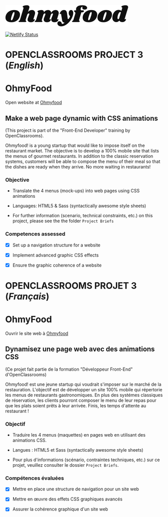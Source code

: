 ![OhmyFood](public/images/logo/ohmyfood.png)

[![Netlify Status](https://api.netlify.com/api/v1/badges/6c4bd65c-45f1-4fe7-b969-06145d6d0a19/deploy-status)](https://app.netlify.com/sites/ohmyfood2021/deploys)

# OPENCLASSROOMS PROJECT 3 (*English*)

# OhmyFood ##
Open website at [Ohmyfood](https://ohmyfood2021.netlify.app/)

## Make a web page dynamic with CSS animations

(This project is part of the "Front-End Developer" training by OpenClassrooms).


Ohmyfood! is a young startup that would like to impose itself on the restaurant market. The objective is to develop a 100% mobile site that lists the menus of gourmet restaurants. In addition to the classic reservation systems, customers will be able to compose the menu of their meal so that the dishes are ready when they arrive. No more waiting in restaurants!

### Objective
- Translate the 4 menus (mock-ups) into web pages using CSS animations

- Languages: HTML5 & Sass (syntactically awesome style sheets)

- For further information (scenario, technical constraints, etc.) on this project, please see the the folder `Project Briefs`


### Competences assessed

- [x] Set up a navigation structure for a website
- [x] Implement advanced graphic CSS effects
- [x] Ensure the graphic coherence of a website


# OPENCLASSROOMS PROJET 3 (*Français*)

# OhmyFood ##
Ouvrir le site web à [Ohmyfood](https://ohmyfood2021.netlify.app/)

## Dynamisez une page web avec des animations CSS

(Ce projet fait partie de la formation "Développeur Front-End" d'OpenClassrooms)

Ohmyfood! est une jeune startup qui voudrait s'imposer sur le marché de la restauration. L'objectif est de développer un site 100% mobile qui répertorie les menus de restaurants gastronomiques. En plus des systémes classiques de réservation, les clients pourront composer le menu de leur repas pour que les plats soient prêts à leur arrivée. Finis, les temps d'attente au restaurant !

### Objectif
- Traduire les 4 menus (maquettes) en pages web en utilisant des animations CSS.

- Langues : HTML5 et Sass (syntactically awesome style sheets)

- Pour plus d'informations (scénario, contraintes techniques, etc.) sur ce projet, veuillez consulter le dossier `Project Briefs`.


### Compétences évaluées

- [x] Mettre en place une structure de navigation pour un site web
- [x] Mettre en œuvre des effets CSS graphiques avancés
- [x] Assurer la cohérence graphique d'un site web


